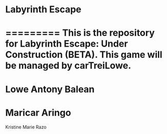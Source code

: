 Labyrinth Escape
======================
=========
This is the repository for Labyrinth Escape: Under Construction (BETA). This game will be managed by carTreiLowe.
==========
Lowe Antony Balean
=========
Maricar Aringo
=========
Kristine Marie Razo
